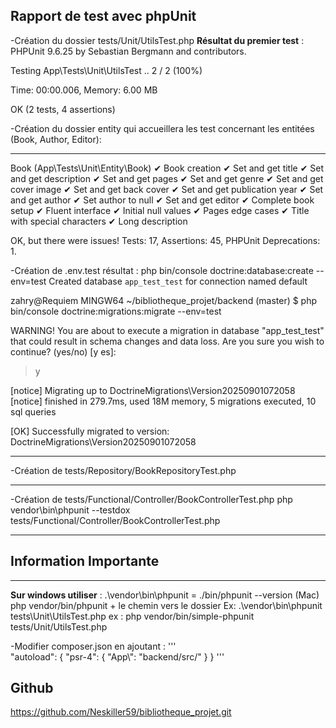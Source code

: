 ## Rapport de test avec phpUnit
-Création du dossier tests/Unit/UtilsTest.php 
**Résultat du premier test** : 
PHPUnit 9.6.25 by Sebastian Bergmann and contributors.

Testing App\Tests\Unit\UtilsTest .. 2 / 2 (100%)

Time: 00:00.006, Memory: 6.00 MB

OK (2 tests, 4 assertions)

-Création du dossier entity qui accueillera les test concernant les entitées (Book, Author, Editor): 
___

Book (App\Tests\Unit\Entity\Book)
 ✔ Book creation 
 ✔ Set and get title
 ✔ Set and get description
 ✔ Set and get pages
 ✔ Set and get genre
 ✔ Set and get cover image
 ✔ Set and get back cover
 ✔ Set and get publication year
 ✔ Set and get author
 ✔ Set author to null
 ✔ Set and get editor
 ✔ Complete book setup
 ✔ Fluent interface
 ✔ Initial null values
 ✔ Pages edge cases
 ✔ Title with special characters
 ✔ Long description

OK, but there were issues!
Tests: 17, Assertions: 45, PHPUnit Deprecations: 1.

-Création de .env.test 
résultat : php bin/console doctrine:database:create --env=test
Created database `app_test_test` for connection named default

zahry@Requiem MINGW64 ~/bibliotheque_projet/backend (master)
$ php bin/console doctrine:migrations:migrate --env=test

 WARNING! You are about to execute a migration in database "app_test_test" that could result in schema changes and data loss. Are you sure you wish to continue? (yes/no) [y
es]:
 > y

[notice] Migrating up to DoctrineMigrations\Version20250901072058
[notice] finished in 279.7ms, used 18M memory, 5 migrations executed, 10 sql queries
                                                                                                                        
 [OK] Successfully migrated to version: DoctrineMigrations\Version20250901072058   
 ___                                     
                                                                                                                        



-Création de tests/Repository/BookRepositoryTest.php
___

-Création de tests/Functional/Controller/BookControllerTest.php
 php vendor\bin\phpunit --testdox tests/Functional/Controller/BookControllerTest.php
 
 ___


## Information Importante
___
**Sur windows utiliser** :
.\vendor\bin\phpunit = ./bin/phpunit --version (Mac)
php vendor/bin/phpunit + le chemin vers le dossier Ex: .\vendor\bin\phpunit tests\Unit\UtilsTest.php
ex : php vendor/bin/simple-phpunit tests/Unit/UtilsTest.php

-Modifier composer.json en ajoutant :
'''  
"autoload": {
        "psr-4": {
            "App\\": "backend/src/"
        }
    }
'''

## Github
https://github.com/Neskiller59/bibliotheque_projet.git